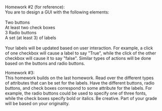 Homework #2 (for reference): 
<br />
You are to design a GUI with the following elements: <br /> <br />
    Two buttons <br />
    At least two check boxes <br />
    3 Radio buttons <br />
    A set (at least 3) of labels <br /> <br />
Your labels will be updated based on user interaction. For example, a click of one checkbox will cause a label to say "True", while the click of the other checkbox will cause it to say "false".
Similar types of actions will be done based on the buttons and radio buttons.
<br />

Homework #3:
<br />
This homework builds on the last homework. Read over the different types of attributes that can be set for the labels. Have the different buttons, radio buttons, and check boxes correspond to some attribute for the labels. For example, the radio buttons could be used to specify one of three fonts, while the check boxes specify bold or italics. Be creative. Part of your grade will be based on your originality.
